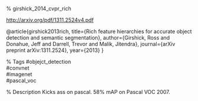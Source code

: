 % girshick_2014_cvpr_rich

http://arxiv.org/pdf/1311.2524v4.pdf

@article{girshick2013rich,
  title={Rich feature hierarchies for accurate object detection and semantic segmentation},
  author={Girshick, Ross and Donahue, Jeff and Darrell, Trevor and Malik, Jitendra},
  journal={arXiv preprint arXiv:1311.2524},
  year={2013}
}

% Tags
\#objejct_detection  
\#convnet  
\#imagenet  
\#pascal_voc  

% Description
Kicks ass on pascal. 58% mAP on Pascal VOC 2007.
